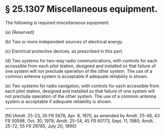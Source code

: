 # § 25.1307   Miscellaneous equipment.

The following is required miscellaneous equipment: 


(a) [Reserved]


(b) Two or more independent sources of electrical energy. 


(c) Electrical protective devices, as prescribed in this part. 


(d) Two systems for two-way radio communications, with controls for each accessible from each pilot station, designed and installed so that failure of one system will not preclude operation of the other system. The use of a common antenna system is acceptable if adequate reliability is shown. 


(e) Two systems for radio navigation, with controls for each accessible from each pilot station, designed and installed so that failure of one system will not preclude operation of the other system. The use of a common antenna system is acceptable if adequate reliability is shown. 



---

[N] [Amdt. 25-23, 35 FR 5678, Apr. 8, 1970, as amended by Amdt. 25-46, 43 FR 50598, Oct. 30, 1978; Amdt. 25-54, 45 FR 60173, Sept. 11, 1980; Amdt. 25-72, 55 FR 29785, July 20, 1990] 














